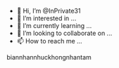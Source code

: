 - 👋 Hi, I’m @InPrivate31
- 👀 I’m interested in ...
- 🌱 I’m currently learning ...
- 💞️ I’m looking to collaborate on ...
- 📫 How to reach me ...

<!---
InPrivate31/InPrivate31 is a ✨ special ✨ repository because its `README.md` (this file) appears on your GitHub profile.
You can click the Preview link to take a look at your changes.
--->biannhannhuckhongnhantam
